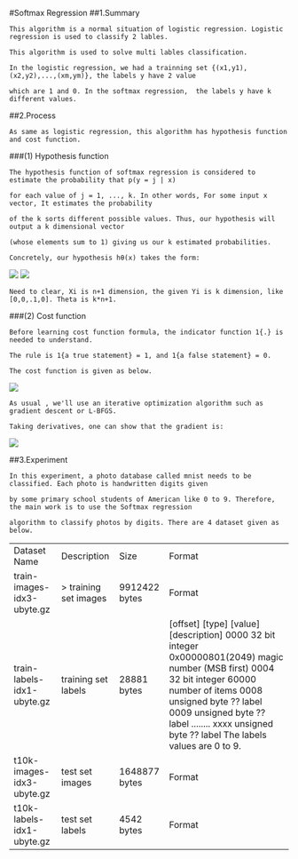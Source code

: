 #Softmax Regression
##1.Summary

    This algorithm is a normal situation of logistic regression. Logistic regression is used to classify 2 lables. 
    
    This algorithm is used to solve multi lables classification.

    In the logistic regression, we had a trainning set {(x1,y1),(x2,y2),...,(xm,ym)}, the labels y have 2 value 
    
    which are 1 and 0. In the softmax regression,  the labels y have k different values.
    
##2.Process
    

    As same as logistic regression, this algorithm has hypothesis function and cost function.
    
###(1) Hypothesis function
    
    The hypothesis function of softmax regression is considered to estimate the probability that p(y = j | x) 
    
    for each value of j = 1, ..., k. In other words, For some input x vector, It estimates the probability 
    
    of the k sorts different possible values. Thus, our hypothesis will output a k dimensional vector 
    
    (whose elements sum to 1) giving us our k estimated probabilities. 
    
    Concretely, our hypothesis hθ(x) takes the form:
    
<img src="http://chart.googleapis.com/chart?cht=tx&chl=h_%7B%5Ctheta%7D(x%5E%7B(i)%7D)%3D%5B%20p(y%5E%7B(i)%7D%3D1%7Cx%5E%7B(i)%7D%3B%5Ctheta)%2C%20p(y%5E%7B(i)%7D%3D2%7Cx%5E%7B(i)%7D%3B%5Ctheta)%2C...%20%2Cp(y%5E%7B(i)%7D%3Dk%7Cx%5E%7B(i)%7D%3B%5Ctheta)%5D%5E%7BT%7D" style="border:none;" />
    
<img src="http://chart.googleapis.com/chart?cht=tx&chl=%3D%5Cfrac%7B1%7D%7B%5Csum_%7Bj%3D1%7D%5Ek%20e%5E%7B%5Ctheta_%7Bj%7D%5E%7BT%7Dx%5E%7B(i)%7D%7D%7D%5B%0Ae%5E%7B%5Ctheta_%7B1%7D%5E%7BT%7Dx%5E%7B(i)%7D%7D%2C%5C%20%5C%20%5C%20%0Ae%5E%7B%5Ctheta_%7B2%7D%5E%7BT%7Dx%5E%7B(i)%7D%7D%2C%5C%20%5C%20%5C%20%0A.%5C%20%5C%20%5C%20.%20%5C%20%5C%20%5C.%5C%20%5C%20%5C%20%2C%0Ae%5E%7B%5Ctheta_%7Bk%7D%5E%7BT%7Dx%5E%7B(i)%7D%7D%0A%5D%5E%7BT%7D" style="border:none;" />

    Need to clear, Xi is n+1 dimension, the given Yi is k dimension, like [0,0,.1,0]. Theta is k*n+1.
    
###(2) Cost function

    Before learning cost function formula, the indicator function 1{.} is needed to understand.
    
    The rule is 1{a true statement} = 1, and 1{a false statement} = 0. 
    
    The cost function is given as below.
    
<img src="http://chart.googleapis.com/chart?cht=tx&chl=J(%5Ctheta)%3D-%5Cfrac%7B1%7D%7Bm%7D%5B%7B%5Csum_%7Bi%3D1%7D%5Em%20%5Csum_%7Bj%3D1%7D%5Ek%201%7By%5E%7B(i)%7D%3D1%7Dlog%5Cfrac%7Be%5E%7B%20%5Ctheta_%7Bj%7D%5E%7BT%7Dx%5E%7B(i)%7D%20%20%20%7D%7D%7B%20%5Csum_%7Bl%3D1%7D%5Ek%20e%5E%7B%20%5Ctheta_%7Bl%7D%5E%7BT%7Dx%5E%7B(i)%7D%7D%7D%5D" style="border:none;" />

    As usual , we'll use an iterative optimization algorithm such as gradient descent or L-BFGS. 
    
    Taking derivatives, one can show that the gradient is:
    
<img src="http://chart.googleapis.com/chart?cht=tx&chl=%5Cnabla%20_%7B%5Ctheta_%7Bj%7D%7DJ(%5Ctheta)%3D-%5Cfrac%7B1%7D%7Bm%7D%5Csum_%7Bi%3D1%7D%5Em%20%5B%7B%0Ax%5E%7B(i)%7D(1%5C%7By%5E%7B(i)%7D%3Dj%5C%7D-p(y%5E%7B(i)%7D%3Dj%7Cx%5E%7B(i)%7D%3A%5Ctheta))%20%20%20%7D%5D" style="border:none;" />
    
##3.Experiment

    In this experiment, a photo database called mnist needs to be classified. Each photo is handwritten digits given 
    
    by some primary school students of American like 0 to 9. Therefore, the main work is to use the Softmax regression 
    
    algorithm to classify photos by digits. There are 4 dataset given as below.
<table>
<tr>
</tr>
<td> Dataset Name </td><td> Description </td><td> Size </td><td> Format </td>
<tr>
<td>train-images-idx3-ubyte.gz </td><td>>  training set images  </td><td>9912422 bytes  </td>
<td> Format </td>
</tr>
<tr>
<td>train-labels-idx1-ubyte.gz </td><td>  training set labels </td><td> 28881 bytes  </td>
<td> [offset] [type]          [value]          [description] 
0000     32 bit integer  0x00000801(2049) magic number (MSB first) 
0004     32 bit integer  60000            number of items 
0008     unsigned byte   ??               label 
0009     unsigned byte   ??               label 
........ 
xxxx     unsigned byte   ??               label
The labels values are 0 to 9. </td>
</tr>
<tr>
<td>t10k-images-idx3-ubyte.gz </td><td>  test set images  </td><td>1648877 bytes  </td>
<td> Format </td>
</tr>
<tr>
<td>t10k-labels-idx1-ubyte.gz </td><td> test set labels  </td><td>4542 bytes </td>
<td> Format </td>
</tr>
</table>
    
    
    
    
    
    
    
    
